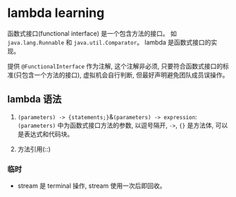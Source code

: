 # lambda learning

函数式接口(functional interface) 是一个包含方法的接口。 如 `java.lang.Runnable` 和 `java.util.Comparator`。 lambda 是函数式接口的实现。

提供 `@FunctionalInterface` 作为注解, 这个注解非必须, 只要符合函数式接口的标准(只包含一个方法的接口), 虚拟机会自行判断, 但最好声明避免团队成员误操作。

## lambda 语法

1. `(parameters) -> {statements;}`&`(parameters) -> expression`: `(parameters)` 中为函数式接口方法的参数, 以逗号隔开, `->`, `{}` 是方法体, 可以是表达式和代码块。

2. 方法引用(::)




### 临时

- stream 是 terminal 操作, stream 使用一次后即回收。
